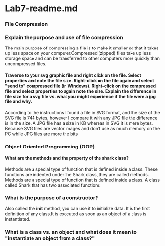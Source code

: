 # Lab7-readme.md
### File Compression
### Explain the purpose and use of file compression
The main purpose of compressing a file is to make it smaller so that it takes up less space on your computer.Compressed (zipped) files take up less storage space and can be transferred to other computers more quickly than uncompressed files.
#### Traverse to your svg graphic file and right click on the file.  Select properties and note the file size.  Right-click on the file again and select "send to" compressed file (in Windows).  Right-click on the compressed file and select properties to again note the size.  Explain the difference in file size for a svg file vs. what you might experience if the file were a jpg file and why.  
According to the instructions I found a file in SVG format, and the size of the SVG file is 744 bytes, however I compare it with any JPG file the difference is in the size. A JPG file has a size in KB whereas in SVG it is mere bytes. Because SVG files are vector images and don't use as much memory on the PC while JPG files are more the bits
### Object Oriented Programming (OOP) 
#### What are the methods and the property of the shark class? 
Methods are a special type of function that is defined inside a class. These functions are indented under the Shark class, they are called methods. Methods are a special type of function that is defined inside a class. A class called Shark that has two associated functions
### What is the purpose of a constructor? 
Also called the __init__ method, you can use it to initialize data. It is the first definition of any class.It is executed as soon as an object of a class is instantiated.
### What is a class vs. an object and what does it mean to "instantiate an object from a class?"
